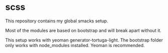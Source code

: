 # scss
This repository contains my global smacks setup.

Most of the modules are based on bootstrap and will break apart without it.

This setup works with yeoman generator-tortuga-light.
The bootstrap folder only works with node_modules installed.
Yeoman is recommended.